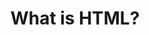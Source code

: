 ---
_db_id: 868
blurb: Web dev is cool because you don't need to be a super expert in any part of
  it in order to start making stuff. In this section you'll learn just enough HTML
  that you can start writing basic websites with simple content
content_type: topic
title: What is HTML?
---